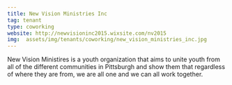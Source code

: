 ```yaml
---
title: New Vision Ministries Inc
tag: tenant
type: coworking
website: http://newvisioninc2015.wixsite.com/nv2015
img:  assets/img/tenants/coworking/new_vision_ministries_inc.jpg
---
```


New Vision Ministires is a youth organization that aims to unite youth from all of the different communities in Pittsburgh and show them that regardless of where they are from, we are all one and we can all work together. 
